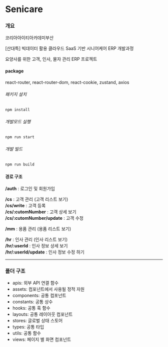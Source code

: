 # Senicare

### 개요
코리아아이티아카데미부산

[산대특] 빅데이터 활용 클라우드 SaaS 기반 시니어케어 ERP 개발과정

요양사를 위한 고객, 인사, 물자 관리 ERP 프로젝트

#### package
react-router, react-router-dom, react-cookie, zustand, axios

###### 패키지 설치
```bash
npm install
```
###### 개발모드 실행
```bash
npm run start
```
###### 개발 빌드
```bash
npm run build
```

#### 경로 구조
**/auth** : 로그인 및 회원가입  

**/cs** : 고객 관리 (고객 리스트 보기)  
**/cs/write** : 고객 등록  
**/cs/:cutomNumber** : 고객 상세 보기  
**/cs/:cutomNumber/update** : 고객 수정  

**/mm** : 용품 관리  (용품 리스트 보기)

**/hr** : 인사 관리  (인사 리스트 보기)  
**/hr/:userId** : 인사 정보 상세 보기  
**/hr/:userId/update** : 인사 정보 수정 하기  



***

### 폴더 구조
- apis: 외부 API 연결 함수
- assets: 컴포넌트에서 사용될 정적 자원
- components: 공통 컴포넌트
- constants: 공통 상수
- hooks: 공통 훅 함수
- layouts: 공통 레이아웃 컴포넌트
- stores: 글로벌 상태 스토어
- types: 공통 타입
- utils: 공통 함수
- views: 페이지 별 화면 컴포넌트